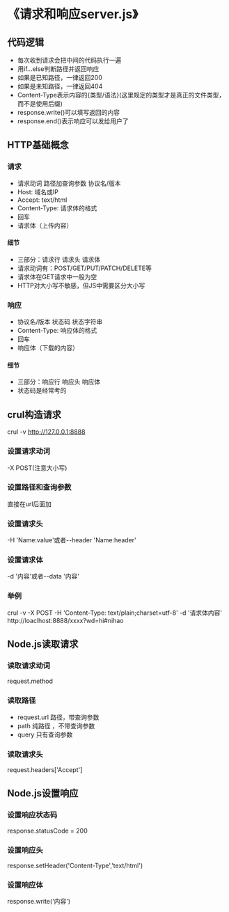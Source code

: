 # 《请求和响应server.js》
## 代码逻辑
* 每次收到请求会把中间的代码执行一遍
* 用if...else判断路径并返回响应
* 如果是已知路径，一律返回200
* 如果是未知路径，一律返回404
* Content-Type表示内容的{类型/语法}(这里规定的类型才是真正的文件类型，而不是使用后缀)
* response.write()可以填写返回的内容
* response.end()表示响应可以发给用户了
## HTTP基础概念
### 请求
* 请求动词 路径加查询参数 协议名/版本
* Host: 域名或IP
* Accept: text/html
* Content-Type: 请求体的格式
* 回车
* 请求体（上传内容）
#### 细节
* 三部分：请求行 请求头 请求体
* 请求动词有：POST/GET/PUT/PATCH/DELETE等
* 请求体在GET请求中一般为空
* HTTP对大小写不敏感，但JS中需要区分大小写
### 响应
* 协议名/版本 状态码 状态字符串
* Content-Type: 响应体的格式
* 回车
* 响应体（下载的内容）
#### 细节
* 三部分：响应行 响应头 响应体
* 状态码是经常考的
## crul构造请求
crul -v http://127.0.0.1:8888
### 设置请求动词
-X POST(注意大小写)
### 设置路径和查询参数
直接在url后面加
### 设置请求头
-H 'Name:value'或者--header 'Name:header'
### 设置请求体
-d '内容'或者--data '内容'
### 举例
crul -v -X POST -H 'Content-Type: text/plain;charset=utf-8' -d '请求体内容' http://loaclhost:8888/xxxx?wd=hi#nihao
## Node.js读取请求
### 读取请求动词
request.method
### 读取路径
* request.url 路径，带查询参数
* path 纯路径 ，不带查询参数
* query 只有查询参数
### 读取请求头
request.headers['Accept']
## Node.js设置响应
### 设置响应状态码
response.statusCode = 200
### 设置响应头
response.setHeader('Content-Type','text/html')
### 设置响应体
response.write('内容')


